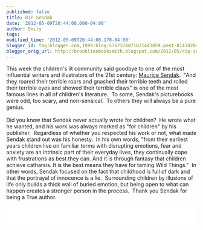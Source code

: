 ```yaml
---
published: false
title: RIP Sendak
date: '2012-05-09T20:44:00.000-04:00'
author: Emily
tags: 
modified_time: '2012-05-09T20:44:00.170-04:00'
blogger_id: tag:blogger.com,1999:blog-5767374071871443859.post-8143020496799902836
blogger_orig_url: http://brooklinebooksmith.blogspot.com/2012/05/rip-sendak.html
---
```


This week the children's lit community said goodbye to one of the most influential writers and illustrators of the 21st century: <a href="http://www.nytimes.com/2012/05/09/books/maurice-sendak-childrens-author-dies-at-83.html">Maurice Sendak</a>.&nbsp; "And they roared their terrible roars and gnashed their terrible teeth and rolled their terrible eyes and showed their terrible claws"&nbsp;is one of the most famous lines in all of&nbsp;children's literature.&nbsp; To some, Sendak's picturebooks were odd, too scary, and non-sensical.&nbsp; To others they will always be a pure genius.<br /><br />Did you know that Sendak never actually wrote for children?&nbsp; He wrote what he wanted, and his work was always marked as "for children" by his publisher.&nbsp; Regardless of&nbsp;whether you respected his work or not, what made Sendak stand out was his honesty.&nbsp; In his own words, "from their earliest years children live on familiar terms with disrupting emotions, fear and anxiety are an intrinsic part of their everyday lives, they continually cope with frustrations as best they can. And it is through fantasy that children achieve catharsis. It is the best means they have for taming Wild Things."&nbsp; In other words, Sendak focused on the fact that childhood is full of dark and that the portrayal of innocence is a lie.&nbsp; Surrounding children by illusions of life only builds a thick wall of buried emotion, but being open to what can happen creates a stronger person in the process.&nbsp; Thank you Sendak for being a True author.<br /><div style="background-color: white; border-bottom: medium none; border-left: medium none; border-right: medium none; border-top: medium none; color: black; overflow: hidden; text-align: left; text-decoration: none;">&nbsp;</div><div style="background-color: white; border-bottom: medium none; border-left: medium none; border-right: medium none; border-top: medium none; color: black; overflow: hidden; text-align: left; text-decoration: none;"><br />&nbsp;</div>